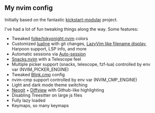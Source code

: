 ## My nvim config

Initially based on the fantastic [kickstart-modular](https://github.com/dam9000/kickstart-modular.nvim) project.

I've had a lot of fun tweaking things along the way. Some features:

- Tweaked [folke/tokyonight.nvim](https://github.com/folke/tokyonight.nvim) colors
- Customized [lualine](https://github.com/nvim-lualine/lualine.nvim) with git changes, [LazyVim like filename display](https://github.com/bwpge/lualine-pretty-path), Harpoon support, LSP info, and more
- Automatic sessions via [Auto-session](https://github.com/rmagatti/auto-session)
- [Snacks.nvim](https://github.com/folke/snacks.nvim) with a Telescope feel
- Multiple picker support (snacks, telescope, fzf-lua) controlled by env var (NVIM_PICKER_ENGINE)
- Tweaked [Blink.cmp](https://github.com/Saghen/blink.cmp) config
- nvim-cmp support controlled by env var (NVIM_CMP_ENGINE)
- Light and dark mode theme switching
- [Neogit](https://github.com/NeogitOrg/neogit) + [Diffview](https://github.com/sindrets/diffview.nvim) with Github-like highlighting
- Disabling Treesitter on large js files
- Fully lazy loaded
- Keymaps, so many keymaps
